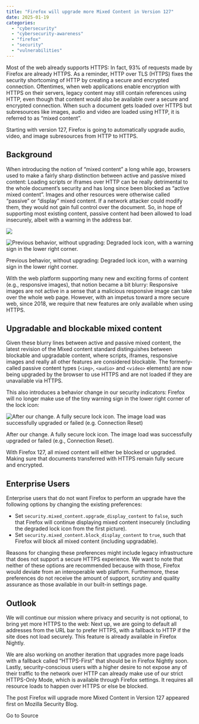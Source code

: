 ```yaml
---
title: "Firefox will upgrade more Mixed Content in Version 127"
date: 2025-01-19
categories: 
  - "cybersecurity"
  - "cybersecurity-awareness"
  - "firefox"
  - "security"
  - "vulnerabilities"
---
```


Most of the web already supports HTTPS: In fact, 93% of requests made by Firefox are already HTTPS. As a reminder, HTTP over TLS (HTTPS) fixes the security shortcoming of HTTP by creating a secure and encrypted connection. Oftentimes, when web applications enable encryption with HTTPS on their servers, legacy content may still contain references using HTTP, even though that content would also be available over a secure and encrypted connection. When such a document gets loaded over HTTPS but subresources like images, audio and video are loaded using HTTP, it is referred to as “mixed content”.

Starting with version 127, Firefox is going to automatically upgrade audio, video, and image subresources from HTTP to HTTPS.

## Background

When introducing the notion of “mixed content” a long while ago, browsers used to make a fairly sharp distinction between active and passive mixed content: Loading scripts or iframes over HTTP can be really detrimental to the whole document’s security and has long since been blocked as “active mixed content”. Images and other resources were otherwise called “passive” or “display” mixed content. If a network attacker could modify them, they would not gain full control over the document. So, in hope of supporting most existing content, passive content had been allowed to load insecurely, albeit with a warning in the address bar.

![](file:///Users/freddy/tmp/blog%20post%20-%20Shipping%20Mixed%20Content%20Level%202/images/image2.png)

![Previous behavior, without upgrading: Degraded lock icon, with a warning sign in the lower right corner.](https://blog.mozilla.org/security/files/2024/06/image2.png)

Previous behavior, without upgrading: Degraded lock icon, with a warning sign in the lower right corner.

With the web platform supporting many new and exciting forms of content (e.g., responsive images), that notion became a bit blurry: Responsive images are not active in a sense that a malicious responsive image can take over the whole web page. However, with an impetus toward a more secure web, since 2018, we require that new features are only available when using HTTPS.

## Upgradable and blockable mixed content

Given these blurry lines between active and passive mixed content, the latest revision of the Mixed content standard distinguishes between blockable and upgradable content, where scripts, iframes, responsive images and really all other features are considered blockable. The formerly-called passive content types (`<img>`, `<audio>` and `<video>` elements) are now being upgraded by the browser to use HTTPS and are not loaded if they are unavailable via HTTPS.

This also introduces a behavior change in our security indicators: Firefox will no longer make use of the tiny warning sign in the lower right corner of the lock icon:

![After our change. A fully secure lock icon. The image load was successfully upgraded or failed (e.g. Connection Reset)](https://blog.mozilla.org/security/files/2024/06/image1.png)

After our change. A fully secure lock icon. The image load was successfully upgraded or failed (e.g., Connection Reset).

With Firefox 127, all mixed content will either be blocked or upgraded. Making sure that documents transferred with HTTPS remain fully secure and encrypted.

## Enterprise Users

Enterprise users that do not want Firefox to perform an upgrade have the following options by changing the existing preferences:

- Set `security.mixed_content.upgrade_display_content` to `false`, such that Firefox will continue displaying mixed content insecurely (including the degraded lock icon from the first picture).
- Set `security.mixed_content.block_display_content` to `true`, such that Firefox will block all mixed content (including upgradable).

Reasons for changing these preferences might include legacy infrastructure that does not support a secure HTTPS experience. We want to note that neither of these options are recommended because with those, Firefox would deviate from an interoperable web platform. Furthermore, these preferences do not receive the amount of support, scrutiny and quality assurance as those available in our built-in settings page.

## Outlook

We will continue our mission where privacy and security is not optional, to bring yet more HTTPS to the web: Next up, we are going to default all addresses from the URL bar to prefer HTTPS, with a fallback to HTTP if the site does not load securely. This feature is already available in Firefox Nightly.

We are also working on another iteration that upgrades more page loads with a fallback called “HTTPS-First” that should be in Firefox Nightly soon. Lastly, security-conscious users with a higher desire to not expose any of their traffic to the network over HTTP can already make use of our strict HTTPS-Only Mode, which is available through Firefox settings. It requires all resource loads to happen over HTTPS or else be blocked.

The post Firefox will upgrade more Mixed Content in Version 127 appeared first on Mozilla Security Blog.

Go to Source
